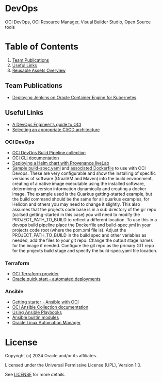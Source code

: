 # DevOps
 
OCI DevOps, OCI Resource Manager, Visual Builder Studio, Open Source tools

 
# Table of Contents
 
1. [Team Publications](#team-publications)
2. [Useful Links](#useful-links)
3. [Reusable Assets Overview](#reusable-assets-overview)
 
## Team Publications

- [Deploying Jenkins on Oracle Container Engine for Kubernetes](https://docs.oracle.com/en/solutions/oci-jenkins-oke/index.html#GUID-23A8EB94-DFFC-4D5C-897F-5F59423447D2)
 

## Useful Links

- [A DevOps Engineer's guide to OCI](https://docs.oracle.com/en-us/iaas/Content/GSG/Reference/getting-started-as-devops.htm)
- [Selecting an appropriate CI/CD architecture](https://docs.oracle.com/en/solutions/select-cicd-architecture/index.html#GUID-A7048F76-5D10-4541-A105-CCF1CEFABEE1)

### OCI DevOps

- [OCI DevOps Build Pipeline collection](https://github.com/oracle-devrel/oci-devops-examples)
- [OCI CLI documentation](https://docs.oracle.com/iaas/tools/oci-cli/latest/oci_cli_docs/)
- [Deploying a Helm chart with Provenance liveLab](https://apexapps.oracle.com/pls/apex/r/dbpm/livelabs/view-workshop?wid=3664&clear=RR,180&session=109957900717640)
- [Sample build-spec.yaml](./devops-graalvm-native-image/build-spec.yaml) and [associated Dockerfile](./devops-graalvm-native-image/Dockerfile) to use with OCI Devops. These are very configurable and show the installing of specific versions of software (GraalVM and Maven) into the build environment, creating of a native image executable using the installed software, determining version information dynamically and creating a docker image. The example used is the Quarkus getting-started example, but the build command should be the same for all quarkus examples, for Helidon and others you may need to change it slightly. This also assumes that the projects code base is in a sub directory of the gir repo (callsed getting-started in this case) you will need to modify the PROJECT_PATH_TO_BUILD to reflect a different location. To use this in a devops build pipeline place the Dockerfile and build-spec.yml in your projects code root (where the pom.xml file is). Adjust the PROJECT_PATH_TO_BUILD in the build spec and other variables as needed, add the files to your git repo. Change the output stage names for the image if needed. Configure the git repo as the primary GIT repo for the projects build stage and specify the build-spec.yaml file location.

### Terraform

- [OCI Terraform provider](https://registry.terraform.io/providers/oracle/oci/latest/docs)
- [Oracle quick start - automated deployments](https://github.com/oracle-quickstart)

### Ansible

- [Getting starter - Ansible with OCI](https://docs.oracle.com/en-us/iaas/Content/API/SDKDocs/ansiblegetstarted.htm#Getting_Started_with_Oracle_Cloud_Infrastructure_and_Ansible)
- [OCI Ansible Collection documentation](https://docs.oracle.com/en-us/iaas/tools/oci-ansible-collection/latest)
- [Using Ansible Playbooks](https://docs.ansible.com/ansible/latest/playbook_guide/index.html)
- [Ansible builtin modules](https://docs.ansible.com/ansible/latest/collections/ansible/builtin/index.html)
- [Oracle Linux Automation Manager](https://docs.oracle.com/en/operating-systems/oracle-linux-automation-manager/index.html)
 
# License
 
Copyright (c) 2024 Oracle and/or its affiliates.
 
Licensed under the Universal Permissive License (UPL), Version 1.0.

See [LICENSE](https://github.com/oracle-devrel/technology-engineering/blob/main/application-development/cloud-native/approach-workshop/LICENSE) for more details.
